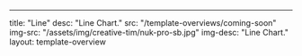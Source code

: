 ---
title: "Line"
desc: "Line Chart."
src: "/template-overviews/coming-soon"
img-src: "/assets/img/creative-tim/nuk-pro-sb.jpg"
img-desc: "Line Chart."
layout: template-overview
